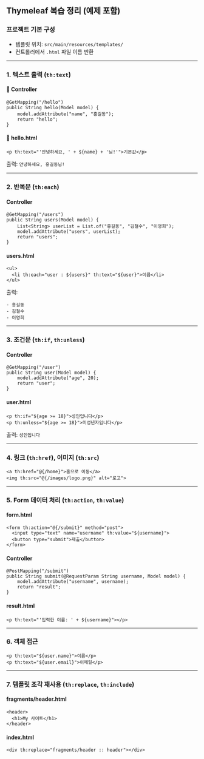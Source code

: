 <h2 id="thymeleaf-복습-정리-예제-포함">Thymeleaf 복습 정리 (예제 포함)</h2>
<h3 id="프로젝트-기본-구성">프로젝트 기본 구성</h3>
<ul>
<li>템플릿 위치: <code>src/main/resources/templates/</code></li>
<li>컨트롤러에서 <code>.html</code> 파일 이름 반환</li>
</ul>
<hr />
<h3 id="1--텍스트-출력-thtext">1.  텍스트 출력 (<code>th:text</code>)</h3>
<h4 id="📄-controller">📄 Controller</h4>
<pre><code class="language-java">@GetMapping(&quot;/hello&quot;)
public String hello(Model model) {
    model.addAttribute(&quot;name&quot;, &quot;홍길동&quot;);
    return &quot;hello&quot;;
}</code></pre>
<h4 id="📄-hellohtml">📄 hello.html</h4>
<pre><code class="language-html">&lt;p th:text=&quot;'안녕하세요, ' + ${name} + '님!'&quot;&gt;기본값&lt;/p&gt;</code></pre>
<p> 출력: <code>안녕하세요, 홍길동님!</code></p>
<hr />
<h3 id="2--반복문-theach">2.  반복문 (<code>th:each</code>)</h3>
<h4 id="controller">Controller</h4>
<pre><code class="language-java">@GetMapping(&quot;/users&quot;)
public String users(Model model) {
    List&lt;String&gt; userList = List.of(&quot;홍길동&quot;, &quot;김철수&quot;, &quot;이영희&quot;);
    model.addAttribute(&quot;users&quot;, userList);
    return &quot;users&quot;;
}</code></pre>
<h4 id="usershtml">users.html</h4>
<pre><code class="language-html">&lt;ul&gt;
  &lt;li th:each=&quot;user : ${users}&quot; th:text=&quot;${user}&quot;&gt;이름&lt;/li&gt;
&lt;/ul&gt;</code></pre>
<p> 출력:</p>
<pre><code>- 홍길동
- 김철수
- 이영희</code></pre><hr />
<h3 id="3--조건문-thif-thunless">3.  조건문 (<code>th:if</code>, <code>th:unless</code>)</h3>
<h4 id="controller-1">Controller</h4>
<pre><code class="language-java">@GetMapping(&quot;/user&quot;)
public String user(Model model) {
    model.addAttribute(&quot;age&quot;, 20);
    return &quot;user&quot;;
}</code></pre>
<h4 id="userhtml">user.html</h4>
<pre><code class="language-html">&lt;p th:if=&quot;${age &gt;= 18}&quot;&gt;성인입니다&lt;/p&gt;
&lt;p th:unless=&quot;${age &gt;= 18}&quot;&gt;미성년자입니다&lt;/p&gt;</code></pre>
<p> 출력: <code>성인입니다</code></p>
<hr />
<h3 id="4--링크-thhref-이미지-thsrc">4.  링크 (<code>th:href</code>), 이미지 (<code>th:src</code>)</h3>
<pre><code class="language-html">&lt;a th:href=&quot;@{/home}&quot;&gt;홈으로 이동&lt;/a&gt;
&lt;img th:src=&quot;@{/images/logo.png}&quot; alt=&quot;로고&quot;&gt;</code></pre>
<hr />
<h3 id="5--form-데이터-처리-thaction-thvalue">5.  Form 데이터 처리 (<code>th:action</code>, <code>th:value</code>)</h3>
<h4 id="formhtml">form.html</h4>
<pre><code class="language-html">&lt;form th:action=&quot;@{/submit}&quot; method=&quot;post&quot;&gt;
  &lt;input type=&quot;text&quot; name=&quot;username&quot; th:value=&quot;${username}&quot;&gt;
  &lt;button type=&quot;submit&quot;&gt;제출&lt;/button&gt;
&lt;/form&gt;</code></pre>
<h4 id="controller-2">Controller</h4>
<pre><code class="language-java">@PostMapping(&quot;/submit&quot;)
public String submit(@RequestParam String username, Model model) {
    model.addAttribute(&quot;username&quot;, username);
    return &quot;result&quot;;
}</code></pre>
<h4 id="resulthtml">result.html</h4>
<pre><code class="language-html">&lt;p th:text=&quot;'입력한 이름: ' + ${username}&quot;&gt;&lt;/p&gt;</code></pre>
<hr />
<h3 id="6--객체-접근">6.  객체 접근</h3>
<pre><code class="language-html">&lt;p th:text=&quot;${user.name}&quot;&gt;이름&lt;/p&gt;
&lt;p th:text=&quot;${user.email}&quot;&gt;이메일&lt;/p&gt;</code></pre>
<hr />
<h3 id="7--템플릿-조각-재사용-threplace-thinclude">7.  템플릿 조각 재사용 (<code>th:replace</code>, <code>th:include</code>)</h3>
<h4 id="fragmentsheaderhtml">fragments/header.html</h4>
<pre><code class="language-html">&lt;header&gt;
  &lt;h1&gt;My 사이트&lt;/h1&gt;
&lt;/header&gt;</code></pre>
<h4 id="indexhtml">index.html</h4>
<pre><code class="language-html">&lt;div th:replace=&quot;fragments/header :: header&quot;&gt;&lt;/div&gt;</code></pre>